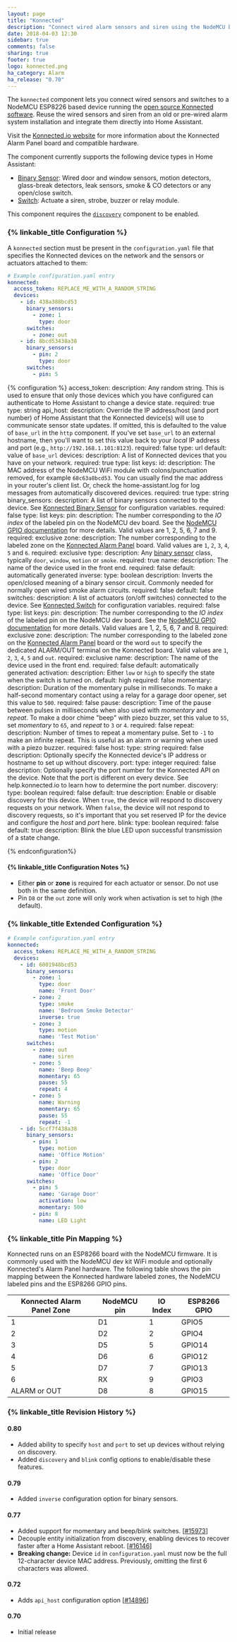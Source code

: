 ```yaml
---
layout: page
title: "Konnected"
description: "Connect wired alarm sensors and siren using the NodeMCU based Konnected Alarm Panel"
date: 2018-04-03 12:30
sidebar: true
comments: false
sharing: true
footer: true
logo: konnected.png
ha_category: Alarm
ha_release: "0.70"
---
```


The `konnected` component lets you connect wired sensors and switches to a NodeMCU ESP8226 based device running the [open source Konnected software](https://github.com/konnected-io/konnected-security). Reuse the wired sensors and siren from an old or pre-wired alarm system installation and integrate them directly into Home Assistant.

Visit the [Konnected.io website](https://konnected.io) for more information about the Konnected Alarm Panel board and compatible hardware.

The component currently supports the following device types in Home Assistant:

- [Binary Sensor](/components/binary_sensor.konnected/): Wired door and window sensors, motion detectors, glass-break detectors, leak sensors, smoke & CO detectors or any open/close switch.
- [Switch](/components/switch.konnected/): Actuate a siren, strobe, buzzer or relay module.

This component requires the [`discovery`](https://www.home-assistant.io/components/discovery) component to be enabled.

### {% linkable_title Configuration %}

A `konnected` section must be present in the `configuration.yaml` file that specifies the Konnected devices on the network and the sensors or actuators attached to them:

```yaml
# Example configuration.yaml entry
konnected:
  access_token: REPLACE_ME_WITH_A_RANDOM_STRING
  devices:
    - id: 438a388bcd53
      binary_sensors:
        - zone: 1
          type: door
      switches:
        - zone: out
    - id: 8bcd53438a38
      binary_sensors:
        - pin: 2
          type: door
      switches:
        - pin: 5
```

{% configuration %}
access_token:
  description: Any random string. This is used to ensure that only those devices which you have configured can authenticate to Home Assistant to change a device state.
  required: true
  type: string
api_host:
  description: Override the IP address/host (and port number) of Home Assistant that the Konnected device(s) will use to communicate sensor state updates. If omitted, this is defaulted to the value of `base_url` in the `http` component. If you've set `base_url` to an external hostname, then you'll want to set this value back to your _local_ IP address and port (e.g., `http://192.168.1.101:8123`).
  required: false
  type: url
  default: value of `base_url`
devices:
  description: A list of Konnected devices that you have on your network.
  required: true
  type: list
  keys:
    id:
      description: The MAC address of the NodeMCU WiFi module with colons/punctuation removed, for example `68c63a8bcd53`. You can usually find the mac address in your router's client list. Or, check the home-assistant.log for log messages from automatically discovered devices.
      required: true
      type: string
    binary_sensors:
      description: A list of binary sensors connected to the device. See [Konnected Binary Sensor](/components/binary_sensor.konnected/) for configuration variables.
      required: false
      type: list
      keys:
        pin:
          description: The number corresponding to the _IO index_ of the labeled pin on the NodeMCU dev board. See the [NodeMCU GPIO documentation](https://nodemcu.readthedocs.io/en/master/en/modules/gpio/) for more details. Valid values are 1, 2, 5, 6, 7 and 9.
          required: exclusive
        zone:
          description: The number corresponding to the labeled zone on the [Konnected Alarm Panel](https://konnected.io) board. Valid values are `1`, `2`, `3`, `4`, `5` and `6`.
          required: exclusive
        type:
          description: Any [binary sensor](/components/binary_sensor/) class, typically `door`, `window`, `motion` or `smoke`.
          required: true
        name:
          description: The name of the device used in the front end.
          required: false
          default: automatically generated
        inverse:
          type: boolean
          description: Inverts the open/closed meaning of a binary sensor circuit. Commonly needed for normally open wired smoke alarm circuits.
          required: false
          default: false
    switches:
      description: A list of actuators (on/off switches) connected to the device. See [Konnected Switch](/components/switch.konnected/) for configuration variables.
      required: false
      type: list
      keys:
        pin:
          description: The number corresponding to the _IO index_ of the labeled pin on the NodeMCU dev board. See the [NodeMCU GPIO documentation](https://nodemcu.readthedocs.io/en/master/en/modules/gpio/) for more details. Valid values are 1, 2, 5, 6, 7 and 8.
          required: exclusive
        zone:
          description: The number corresponding to the labeled zone on the [Konnected Alarm Panel](https://konnected.io) board or the word `out` to specify the dedicated ALARM/OUT terminal on the Konnected board. Valid values are `1`, `2`, `3`, `4`, `5` and `out`.
          required: exclusive
        name:
          description: The name of the device used in the front end.
          required: false
          default: automatically generated
        activation:
          description: Either `low` or `high` to specify the state when the switch is turned on.
          default: high
          required: false
        momentary:
          description: Duration of the momentary pulse in milliseconds. To make a half-second momentary contact using a relay for a garage door opener, set this value to `500`.
          required: false
        pause:
          description: Time of the pause between pulses in milliseconds when also used with _momentary_ and _repeat_. To make a door chime "beep" with piezo buzzer, set this value to `55`, set _momentary_ to `65`, and _repeat_ to `3` or `4`.
          required: false
        repeat:
          description: Number of times to repeat a momentary pulse. Set to `-1` to make an infinite repeat. This is useful as an alarm or warning when used with a piezo buzzer.
          required: false
    host: 
      type: string
      required: false
      description: Optionally specify the Konnected device's IP address or hostname to set up without discovery.
    port:
      type: integer
      required: false
      description: Optionally specify the port number for the Konnected API on the device. Note that the port is different on every device. See help.konnected.io to learn how to determine the port number.
    discovery:
      type: boolean
      required: false
      default: true
      description: Enable or disable discovery for this device. When `true`, the device will respond to discovery requests on your network. When `false`, the device will not respond to discovery requests, so it's important that you set reserved IP for the device and configure the _host_ and _port_ here.
    blink:
      type: boolean
      required: false
      default: true
      description: Blink the blue LED upon successful transmission of a state change.
      
{% endconfiguration%}

#### {% linkable_title Configuration Notes %}

- Either **pin** or **zone** is required for each actuator or sensor. Do not use both in the same definition.
- Pin `D8` or the `out` zone will only work when activation is set to high (the default).

### {% linkable_title Extended Configuration  %}

```yaml
# Example configuration.yaml entry
konnected:
  access_token: REPLACE_ME_WITH_A_RANDOM_STRING
  devices:
    - id: 6001948bcd53
      binary_sensors:
        - zone: 1
          type: door
          name: 'Front Door'
        - zone: 2
          type: smoke
          name: 'Bedroom Smoke Detector'
          inverse: true
        - zone: 3
          type: motion
          name: 'Test Motion'
      switches:
        - zone: out
          name: siren
        - zone: 5
          name: 'Beep Beep'
          momentary: 65
          pause: 55
          repeat: 4
        - zone: 5
          name: Warning
          momentary: 65
          pause: 55
          repeat: -1
    - id: 5ccf7f438a38
      binary_sensors:
        - pin: 1
          type: motion
          name: 'Office Motion'
        - pin: 2
          type: door
          name: 'Office Door'
      switches:
        - pin: 5
          name: 'Garage Door'
          activation: low
          momentary: 500
        - pin: 8
          name: LED Light
```

### {% linkable_title Pin Mapping %}

Konnected runs on an ESP8266 board with the NodeMCU firmware. It is commonly used with the NodeMCU dev kit WiFi module and optionally Konnected's Alarm Panel hardware. The following table shows the pin mapping between the Konnected hardware labeled zones, the NodeMCU labeled pins and the ESP8266 GPIO pins.

| Konnected Alarm Panel Zone  | NodeMCU pin  | IO Index  | ESP8266 GPIO |
|---|---|---|---|
| 1 | D1  | 1  | GPIO5  |
| 2 | D2  | 2  | GPIO4  |
| 3 | D5  | 5  | GPIO14 |
| 4 | D6  | 6  | GPIO12 |
| 5 | D7  | 7  | GPIO13 |
| 6 | RX  | 9  | GPIO3  |
| ALARM or OUT | D8 | 8 | GPIO15 |

### {% linkable_title Revision History %}

#### 0.80
* Added ability to specify `host` and `port` to set up devices without relying on discovery.
* Added `discovery` and `blink` config options to enable/disable these features.

#### 0.79
* Added `inverse` configuration option for binary sensors.

#### 0.77
* Added support for momentary and beep/blink switches. [[#15973](https://github.com/home-assistant/home-assistant/pull/15973)]
* Decouple entity initialization from discovery, enabling devices to recover faster after a Home Assistant reboot. [[#16146](https://github.com/home-assistant/home-assistant/pull/16146)]
* **Breaking change:** Device `id` in `configuration.yaml` must now be the full 12-character device MAC address. Previously, omitting the first 6 characters was allowed.

#### 0.72
* Adds `api_host` configuration option [[#14896](https://github.com/home-assistant/home-assistant/pull/14896)]

#### 0.70
* Initial release
